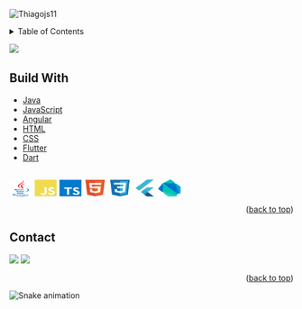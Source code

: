 <div id="top"></div>


<p align="left"> <img src="https://komarev.com/ghpvc/?username=Thiagojs11&color=brightgreen" alt="Thiagojs11" /> </p>

<!-- TABLE OF CONTENTS -->
<details>
  <summary>Table of Contents</summary>
  <ol>
    <li>
      <a href="#build-with">Build With</a>     
    </li>
    <li>
      <a href="#contact">Contact</a>      
    </li>
  </ol>
</details>

<div align="left">
 <p align="left"><img width="50%" src="https://github-readme-stats.vercel.app/api?username=Thiagojs11&show_icons=true&theme=monokai&count_private=true" 
</div>
  
<!-- BUILD WITH -->
## Build With

* [Java](https://dev.java/learn/)
* [JavaScript](https://www.javascript.com/learn/strings)
* [Angular](https://angular.io/)
* [HTML](https://www.w3schools.com/html/)
* [CSS](https://www.w3schools.com/css/)
* [Flutter](https://flutter.dev/development)
* [Dart](https://dart.dev/)
   
<div align="left">
  <br>
  <img align="center" alt="Thiago-Java" height="30" width="40" src="https://raw.githubusercontent.com/devicons/devicon/master/icons/java/java-original.svg">
  <img align="center" alt="Thiago-Js" height="30" width="40" src="https://raw.githubusercontent.com/devicons/devicon/master/icons/javascript/javascript-plain.svg">
  <img align="center" alt="Thiago-Ts" height="30" width="40" src="https://raw.githubusercontent.com/devicons/devicon/master/icons/typescript/typescript-plain.svg" >
  <img align="center" alt="Thiago-HTML" height="30" width="40" src="https://raw.githubusercontent.com/devicons/devicon/master/icons/html5/html5-original.svg">
  <img align="center" alt="Thiago-CSS" height="30" width="40" src="https://raw.githubusercontent.com/devicons/devicon/master/icons/css3/css3-original.svg">
  <img align="center" alt="Thiago-Flutter" height="30" width="40" src="https://raw.githubusercontent.com/devicons/devicon/master/icons/flutter/flutter-original.svg">
  <img align="center" alt="Thiago-Dart" height="30" width="40" src="https://raw.githubusercontent.com/devicons/devicon/master/icons/dart/dart-original.svg">
</div>

<p align="right">(<a href="#top">back to top</a>)</p>

<!-- CONTACT -->
## Contact
  
<div align="left"> 
  <a href = "mailto:tiagojs11@gmail.com"><img src="https://img.shields.io/badge/-Gmail-%23333?style=for-the-badge&logo=gmail&logoColor=white" target="_blank"></a>
  <a href="https://www.linkedin.com/in/thiago-soares-735320142" target="_blank"><img src="https://img.shields.io/badge/-LinkedIn-%230077B5?style=for-the-badge&logo=linkedin&logoColor=white" target="_blank"></a> 
 
  
 <p align="right">(<a href="#top">back to top</a>)</p>
</div>

  ![Snake animation](https://github.com/thiago/Thiagojs11/blob/output/github-contribution-grid-snake.svg)
